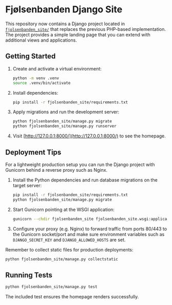 # Fjølsenbanden Django Site

This repository now contains a Django project located in [`fjolsenbanden_site/`](fjolsenbanden_site/)
that replaces the previous PHP-based implementation. The project provides a simple landing page
that you can extend with additional views and applications.

## Getting Started

1. Create and activate a virtual environment:
   ```bash
   python -m venv .venv
   source .venv/bin/activate
   ```
2. Install dependencies:
   ```bash
   pip install -r fjolsenbanden_site/requirements.txt
   ```
3. Apply migrations and run the development server:
   ```bash
   python fjolsenbanden_site/manage.py migrate
   python fjolsenbanden_site/manage.py runserver
   ```
4. Visit [http://127.0.0.1:8000/](http://127.0.0.1:8000/) to see the homepage.

## Deployment Tips

For a lightweight production setup you can run the Django project with Gunicorn behind a reverse proxy such as Nginx.

1. Install the Python dependencies and run database migrations on the target server:
   ```bash
   pip install -r fjolsenbanden_site/requirements.txt
   python fjolsenbanden_site/manage.py migrate
   ```
2. Start Gunicorn pointing at the WSGI application:
   ```bash
   gunicorn --chdir fjolsenbanden_site fjolsenbanden_site.wsgi:application
   ```
3. Configure your proxy (e.g. Nginx) to forward traffic from ports 80/443 to the Gunicorn socket/port and make sure
   environment variables such as `DJANGO_SECRET_KEY` and `DJANGO_ALLOWED_HOSTS` are set.

Remember to collect static files for production deployments:

```bash
python fjolsenbanden_site/manage.py collectstatic
```

## Running Tests

```bash
python fjolsenbanden_site/manage.py test
```

The included test ensures the homepage renders successfully.
